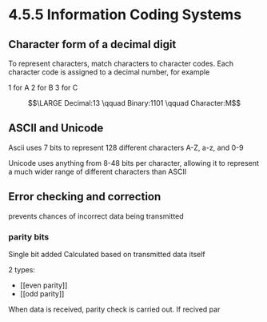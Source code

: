 # 4.5.5 Information Coding Systems

## Character form of a decimal digit
To represent characters, match characters to character codes.
Each character code is assigned to a decimal number, for example 

1 for A
2 for B 
3 for C

$$\LARGE Decimal:13 \qquad Binary:1101 \qquad Character:M$$

## ASCII and Unicode
Ascii uses 7 bits to represent 128 different characters
A-Z, a-z, and 0-9

Unicode uses anything from 8-48 bits per character, allowing it to represent a much wider range of different characters than ASCII

## Error checking and correction
prevents chances of incorrect data being transmitted

### parity bits
Single bit added
Calculated based on transmitted data itself

2 types:
- [[even parity]]
- [[odd parity]]

When data is received, parity check is carried out. If recived par
